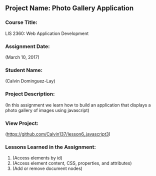 ## Project Name:  Photo Gallery Application

### Course Title:
LIS 2360:  Web Application Development

### Assignment Date:  
(March 10, 2017)

### Student Name:  
(Calvin Dominguez-Lay)

### Project Description:
(In this assignment we learn how to build an application that displays a photo gallery of images using javascript)

### View Project:
(https://github.com/Calvin137/lesson6_javascript3)

### Lessons Learned in the Assignment:
1. (Access elements by id)
2. (Access element content, CSS, properties, and attributes)
3. (Add or remove document nodes)
